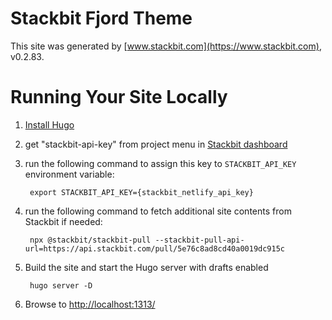 # Stackbit Fjord Theme

This site was generated by [www.stackbit.com](https://www.stackbit.com), v0.2.83.

# Running Your Site Locally

1. [Install Hugo](https://gohugo.io/getting-started/quick-start/#step-1-install-hugo)

1. get "stackbit-api-key" from project menu in [Stackbit dashboard](https://app.stackbit.com/dashboard)

1. run the following command to assign this key to `STACKBIT_API_KEY` environment variable:

        export STACKBIT_API_KEY={stackbit_netlify_api_key}

1. run the following command to fetch additional site contents from Stackbit if needed:

        npx @stackbit/stackbit-pull --stackbit-pull-api-url=https://api.stackbit.com/pull/5e76c8ad8cd40a0019dc915c

1. Build the site and start the Hugo server with drafts enabled

        hugo server -D

1. Browse to [http://localhost:1313/](http://localhost:1313/)
